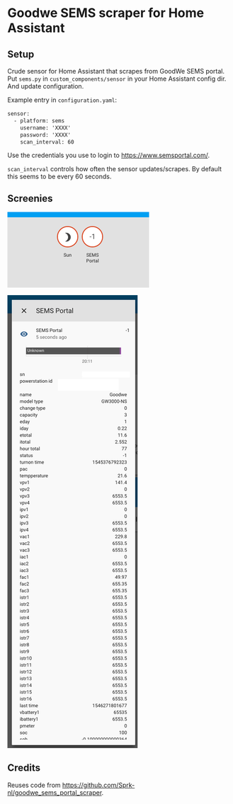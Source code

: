 # Goodwe SEMS scraper for Home Assistant

## Setup

Crude sensor for Home Assistant that scrapes from GoodWe SEMS portal. Put `sems.py` in `custom_components/sensor` in your Home Assistant config dir. And update configuration.

Example entry in `configuration.yaml`:

```
sensor:
  - platform: sems
    username: 'XXXX'
    password: 'XXXX'
    scan_interval: 60
```

Use the credentials you use to login to https://www.semsportal.com/. 

`scan_interval` controls how often the sensor updates/scrapes. By default this seems to be every 60 seconds.

## Screenies

![Overview icon](images/sems-icon.png)

![Detail window](images/sems-details.png)

## Credits

Reuses code from https://github.com/Sprk-nl/goodwe_sems_portal_scraper.
